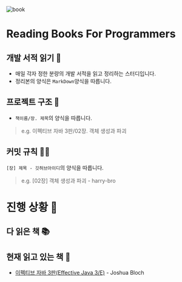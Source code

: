 ![book](https://user-images.githubusercontent.com/67419004/105570012-d62b5980-5d89-11eb-8444-29dd23faf89b.png)

# Reading Books For Programmers

## 개발 서적 읽기 🦁

- 매일 각자 정한 분량의 개발 서적을 읽고 정리하는 스터디입니다.
- 정리본의 양식은 `MarkDown`양식을 따릅니다.

## 프로젝트 구조 🐥

- `책이름/장. 제목`의 양식을 따릅니다.

> e.g. 이펙티브 자바 3판/02장. 객체 생성과 파괴

## 커밋 규칙 👨‍💻

`[장] 제목 - 깃허브아이디`의 양식을 따릅니다.

> e.g. [02장] 객체 생성과 파괴 - harry-bro

# 진행 상황 🙉

## 다 읽은 책 📚

## 현재 읽고 있는 책 📖

- [이펙티브 자바 3판(Effective Java 3/E)](https://book.naver.com/bookdb/book_detail.nhn?bid=14097515) - Joshua Bloch
